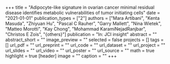 +++
title = "Adipocyte-like signature in ovarian cancer minimal residual disease identifies metabolic vulnerabilities of tumor initiating cells"
date = "2021-01-01"
publication_types = ["2"]
authors = ["Mara Artibani", "Kenta Masuda", "Zhiyuan Hu", "Pascal C Rauher", "Garry Mallett", "Nina Wietek", "Matteo Morotti", "Kay Chong", "Mohammad KaramiNejadRanjbar", "Christos E Zois", "{others}"]
publication = "In: JCI insight"
abstract = ""
abstract_short = ""
image_preview = ""
selected = false
projects = []
tags = []
url_pdf = ""
url_preprint = ""
url_code = ""
url_dataset = ""
url_project = ""
url_slides = ""
url_video = ""
url_poster = ""
url_source = ""
math = true
highlight = true
[header]
image = ""
caption = ""
+++

